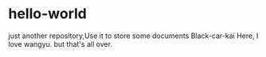 # hello-world
just another repository,Use it to store some documents
Black-car-kai Here, I love wangyu. but that's all over.

